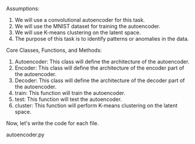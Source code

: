Assumptions:
1. We will use a convolutional autoencoder for this task.
2. We will use the MNIST dataset for training the autoencoder.
3. We will use K-means clustering on the latent space.
4. The purpose of this task is to identify patterns or anomalies in the data.

Core Classes, Functions, and Methods:
1. Autoencoder: This class will define the architecture of the autoencoder.
2. Encoder: This class will define the architecture of the encoder part of the autoencoder.
3. Decoder: This class will define the architecture of the decoder part of the autoencoder.
4. train: This function will train the autoencoder.
5. test: This function will test the autoencoder.
6. cluster: This function will perform K-means clustering on the latent space.

Now, let's write the code for each file.

autoencoder.py
